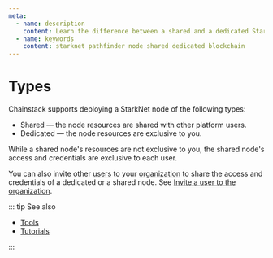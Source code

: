 ```yaml
---
meta:
  - name: description
    content: Learn the difference between a shared and a dedicated StarkNet node deployed with the Chainstack managed blockchain services.
  - name: keywords
    content: starknet pathfinder node shared dedicated blockchain
---
```


# Types

Chainstack supports deploying a StarkNet node of the following types:

* Shared — the node resources are shared with other platform users.
* Dedicated — the node resources are exclusive to you.

While a shared node's resources are not exclusive to you, the shared node's access and credentials are exclusive to each user.

You can also invite other [users](/glossary/user) to your [organization](/glossary/organization) to share the access and credentials of a dedicated or a shared node. See [Invite a user to the organization](/platform/invite-a-user-to-the-organization).

::: tip See also

* [Tools](/operations/starknet/tools)
* [Tutorials](/tutorials/starknet/)

:::

